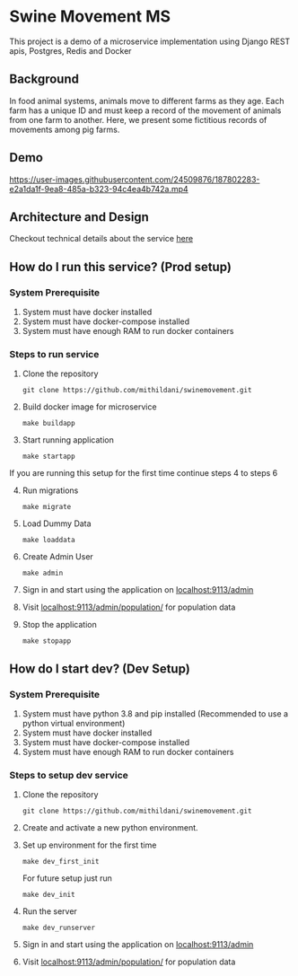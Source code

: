 # Swine Movement MS #
This project is a demo of a microservice implementation using Django REST apis, Postgres, Redis and Docker

## Background ##
In food animal systems, animals move to different farms as they age. Each farm has a unique ID and must keep a record of the movement of animals from one farm to another. Here, we present some fictitious records of movements among pig farms.

## Demo ##
https://user-images.githubusercontent.com/24509876/187802283-e2a1da1f-9ea8-485a-b323-94c4ea4b742a.mp4

## Architecture and Design ##
Checkout technical details about the service [here](./app/README.md)

## How do I run this service? (Prod setup) ##
### System Prerequisite ###
1. System must have docker installed 
2. System must have docker-compose installed 
3. System must have enough RAM to run docker containers

### Steps to run service ### 
1. Clone the repository
   ```shell
   git clone https://github.com/mithildani/swinemovement.git
   ```
2. Build docker image for microservice
   ```shell
   make buildapp
   ```
3. Start running application
   ```shell
   make startapp 
   ```

If you are running this setup for the first time continue steps 4 to steps 6 <br />

4. Run migrations
   ```shell
   make migrate
   ```

5. Load Dummy Data
   ```shell
   make loaddata
   ```

6. Create Admin User
   ```shell
   make admin
   ```

7. Sign in and start using the application on [localhost:9113/admin](localhost:9113/admin)
8. Visit [localhost:9113/admin/population/](localhost:9113/admin/population/) for population data
9. Stop the application
   ```shell
   make stopapp
   ```


## How do I start dev? (Dev Setup) ##
### System Prerequisite ###
1. System must have python 3.8 and pip installed (Recommended to use a python virtual environment)
2. System must have docker installed 
3. System must have docker-compose installed 
4. System must have enough RAM to run docker containers

### Steps to setup dev service ###

1. Clone the repository
    ```shell
    git clone https://github.com/mithildani/swinemovement.git
    ```

2. Create and activate a new python environment. 
3. Set up environment for the first time
    ```shell
    make dev_first_init
    ```
   For future setup just run
    ```shell
    make dev_init
    ```
   
4. Run the server
    ```shell
    make dev_runserver
    ```
5. Sign in and start using the application on [localhost:9113/admin](localhost:9113/admin)
6. Visit [localhost:9113/admin/population/](localhost:9113/admin/population/) for population data
